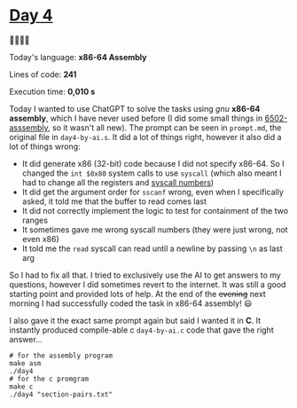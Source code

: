 # [Day 4](https://adventofcode.com/2022/day/4) 
:gift::gift::gift::gift:

Today's language: **x86-64 Assembly**

Lines of code: **241**

Execution time: **0,010 s**

<!-- ChatGPT tought me Assembly -->

Today I wanted to use ChatGPT to solve the tasks using *gnu* **x86-64 assembly**, which I have never used before 
(I did some small things in [6502-asssembly](https://github.com/MatthiasQuintern/6502), so it wasn't all new).
The prompt can be seen in `prompt.md`, the original file in `day4-by-ai.s`.
It did a lot of things right, however it also did a lot of things wrong:
- It did generate x86 (32-bit) code because I did not specify x86-64. So I changed the `int $0x80` system calls to use `syscall` (which also meant I had to change all the registers and [syscall numbers](https://filippo.io/linux-syscall-table/))
- It did get the argument order for `sscanf` wrong, even when I specifically asked, it told me that the buffer to read comes last
- It did not correctly implement the logic to test for containment of the two ranges
- It sometimes gave me wrong syscall numbers (they were just wrong, not even x86)
- It told me the `read` syscall can read until a newline by passing `\n` as last arg

So I had to fix all that. I tried to exclusively use the AI to get answers to my questions, however I did sometimes revert to the internet.
It was still a good starting point and provided lots of help.
At the end of the ~~evening~~ next morning I had successfully coded the task in x86-64 assembly! :smiley:

I also gave it the exact same prompt again but said I wanted it in **C**.
It instantly produced compile-able c `day4-by-ai.c` code that gave the right answer...
```shell
# for the assembly program
make asm
./day4
# for the c promgram
make c
./day4 "section-pairs.txt"
```
